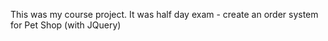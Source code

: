 This was my course project. It was half day exam - create an order system for Pet Shop (with JQuery)
